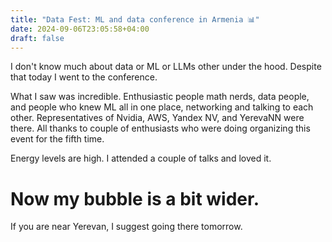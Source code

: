 ```yaml
---
title: "Data Fest: ML and data conference in Armenia 📊"
date: 2024-09-06T23:05:58+04:00
draft: false
---
```

I don't know much about data or ML or LLMs other under the hood. Despite that today I went to the conference.

What I saw was incredible. Enthusiastic people math nerds, data people, and people who knew  ML all in one place, networking and talking to each other. Representatives of Nvidia, AWS, Yandex NV, and YerevaNN were there. All thanks to couple of enthusiasts who were doing organizing this event for the fifth time.

Energy levels are high. I attended a couple of talks and loved it.

# Now my bubble is a bit wider.

If you are near Yerevan, I suggest going there tomorrow.
